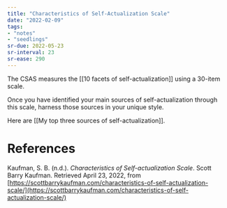 ```yaml
---
title: "Characteristics of Self-Actualization Scale"
date: "2022-02-09"
tags:
- "notes"
- "seedlings"
sr-due: 2022-05-23
sr-interval: 23
sr-ease: 290
---
```


The CSAS measures the [[10 facets of self-actualization]] using a 30-item scale.

Once you have identified your main sources of self-actualization through this scale, harness those sources in your unique style.

Here are [[My top three sources of self-actualization]].

# References

Kaufman, S. B. (n.d.). _Characteristics of Self-actualization Scale_. Scott Barry Kaufman. Retrieved April 23, 2022, from [https://scottbarrykaufman.com/characteristics-of-self-actualization-scale/](https://scottbarrykaufman.com/characteristics-of-self-actualization-scale/)